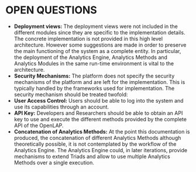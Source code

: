 # OPEN QUESTIONS

* **Deployment views:** The deployment views were not included in the different modules since they are specific to the implementation details. The concrete implementation is not provided in this high level architecture. However some suggestions are made in order to preserve the main functioning of the system as a complete entity. In particular, the deployment of the Analytics Engine, Analytics Methods and Analytics Modules in the same run-time environment is vital to the architecture.
* **Security Mechanisms:** The platform does not specify the security mechanisms of the platform and are left for the implementation. This is typically handled by the frameworks used for implementation. The security mechanism should be treated twofold:
 * **User Access Control:** Users should be able to log into the system and use its capabilities through an account.
 * **API Key:** Developers and Researchers should be able to obtain an API key to use and execute the different methods provided by the complete API of the OpenLAP.
* **Concatenation of Analytics Methods:** At the point this documentation is produced, the concatenation of different Analytics Methods although theoretically possible, it is not contemplated by the workflow of the Analytics Engine. The Analytics Engine could, in later iterations, provide mechanisms to extend Triads and allow to use multiple Analytics Methods over a single execution.
